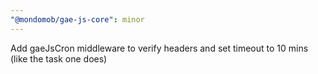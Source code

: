 ```yaml
---
"@mondomob/gae-js-core": minor
---
```


Add gaeJsCron middleware to verify headers and set timeout to 10 mins (like the task one does)
